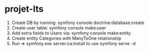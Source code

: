 # projet-lts

1) Create DB by running: symfony console doctrine:database:create
2) Create user table: symfony console make:user
3) Add extra fields to Users via: symfony console make:entity
4) Create entity Categories with ManyToOne relationship
5) Run => symfony.exe server:ca:install to use symfony serve -d
